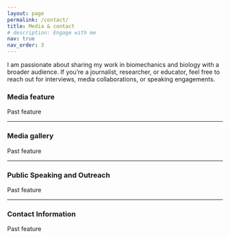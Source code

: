 ```yaml
---
layout: page
permalink: /contact/
title: Media & contact
# description: Engage with me
nav: true
nav_order: 3
---
```


I am passionate about sharing my work in biomechanics and biology with a broader audience. If you’re a journalist, researcher, or educator, feel free to reach out for interviews, media collaborations, or speaking engagements.


### Media feature 
Past feature

----
### Media gallery
Past feature

----
### Public Speaking and Outreach
Past feature

----
### Contact Information
Past feature

